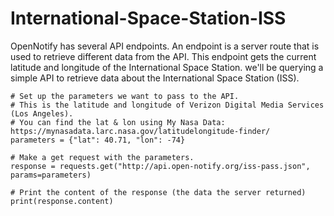 # International-Space-Station-ISS
OpenNotify has several API endpoints. An endpoint is a server route that is used to retrieve different data from the API. This endpoint gets the current latitude and longitude of the International Space Station. we'll be querying a simple API to retrieve data about the International Space Station (ISS). 

```
# Set up the parameters we want to pass to the API.
# This is the latitude and longitude of Verizon Digital Media Services (Los Angeles).
# You can find the lat & lon using My Nasa Data: https://mynasadata.larc.nasa.gov/latitudelongitude-finder/
parameters = {"lat": 40.71, "lon": -74}

# Make a get request with the parameters.
response = requests.get("http://api.open-notify.org/iss-pass.json", params=parameters)

# Print the content of the response (the data the server returned)
print(response.content)
```
